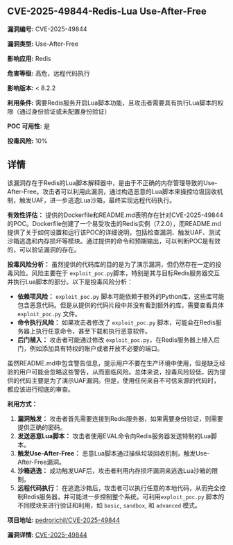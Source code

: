 ## CVE-2025-49844-Redis-Lua Use-After-Free

**漏洞编号:** CVE-2025-49844

**漏洞类型:** Use-After-Free

**影响应用:** Redis

**危害等级:** 高危，远程代码执行

**影响版本:** < 8.2.2

**利用条件:** 需要Redis服务开启Lua脚本功能，且攻击者需要具有执行Lua脚本的权限（通过身份验证或未配置身份验证）

**POC 可用性:** 是

**投毒风险:** 10%

## 详情

该漏洞存在于Redis的Lua脚本解释器中，是由于不正确的内存管理导致的Use-After-Free。攻击者可以利用此漏洞，通过构造恶意的Lua脚本来操控垃圾回收机制，触发UAF，进一步逃逸Lua沙箱，最终实现远程代码执行。

**有效性评估：**
提供的Dockerfile和README.md表明存在针对CVE-2025-49844的POC。Dockerfile创建了一个易受攻击的Redis实例（7.2.0），而README.md提供了关于如何设置和运行该POC的详细说明，包括检查漏洞、触发UAF、测试沙箱逃逸和内存损坏等模块。通过提供的命令和预期输出，可以判断POC是有效的，可以验证漏洞的存在。

**投毒风险分析：**
虽然提供的代码库的目的是为了演示漏洞，但仍然存在一定的投毒风险。风险主要在于 `exploit_poc.py`脚本，特别是其与目标Redis服务器交互并执行Lua脚本的部分。以下是投毒风险分析：

*   **依赖项风险：** `exploit_poc.py` 脚本可能依赖于额外的Python库，这些库可能包含恶意代码。但是从提供的代码片段中并没有看到额外的库，需要查看具体 `exploit_poc.py` 文件。
*   **命令执行风险：** 如果攻击者修改了 `exploit_poc.py` 脚本，可能会在Redis服务器上执行任意命令，甚至下载和执行恶意软件。
*   **后门植入：** 攻击者可能通过修改 `exploit_poc.py`，在Redis服务器上植入后门，例如添加具有特权的账户或者开放不必要的端口。

虽然README.md中包含警告信息，提示用户不要在生产环境中使用，但是缺乏经验的用户可能会忽略这些警告，从而面临风险。总体来说，投毒风险较低，因为提供的代码主要是为了演示UAF漏洞。但是，使用任何来自不可信来源的代码时，都应该进行彻底的审查。

**利用方式：**
1.  **漏洞触发：** 攻击者首先需要连接到Redis服务器，如果需要身份验证，则需要提供正确的密码。
2.  **发送恶意Lua脚本：** 攻击者使用EVAL命令向Redis服务器发送特制的Lua脚本。
3.  **触发Use-After-Free：** 恶意Lua脚本通过操纵垃圾回收机制，触发Use-After-Free漏洞。
4.  **沙箱逃逸：** 成功触发UAF后，攻击者利用内存损坏漏洞来逃逸Lua沙箱的限制。
5.  **远程代码执行：** 在逃逸沙箱后，攻击者可以执行任意的本地代码，从而完全控制Redis服务器，并可能进一步控制整个系统。可利用`exploit_poc.py` 脚本的不同模块来进行验证和利用，如 `basic`, `sandbox`, 和 `advanced` 模式。

**项目地址:** [pedrorichil/CVE-2025-49844](https://github.com/pedrorichil/CVE-2025-49844)

**漏洞详情:** [CVE-2025-49844](https://nvd.nist.gov/vuln/detail/CVE-2025-49844)